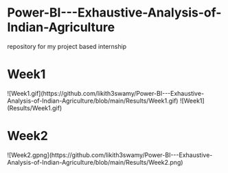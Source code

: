 # Power-BI---Exhaustive-Analysis-of-Indian-Agriculture
repository for my project based internship 
<h1>Week1</h1>
![Week1.gif](https://github.com/likith3swamy/Power-BI---Exhaustive-Analysis-of-Indian-Agriculture/blob/main/Results/Week1.gif)
![Week1](Results/Week1.gif)
<h1>Week2</h1>
![Week2.gpng](https://github.com/likith3swamy/Power-BI---Exhaustive-Analysis-of-Indian-Agriculture/blob/main/Results/Week2.png)
